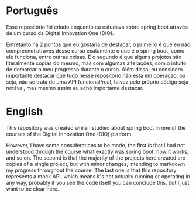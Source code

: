 # Português

Esse repositório foi criado enquanto eu estudava sobre spring boot através de um curso da Digital Innovation One (DIO).

Entretanto há 2 pontos que eu gostaria de destacar, o primeiro é que eu não compreendi através desse curso exatamente o que é o spring boot, como ele funciona, entre outras coisas. E o segundo é que alguns projetos são literalmente copias do mesmo, mas com algumas alterações, com o intuito de demarcar o meu progresso durante o curso. Além disso, eu considero importante destacar que tudo nesse repositório não está em operação, ou seja, não se trata de uma API funcional/real, talvez pelo próprio código seja notável, mas mesmo assim eu acho importante destacar.

# English

This repository was created while I studied about spring boot in one of the courses of the Digital Innovation One (DIO) platform.

However, I have some considerations to be made, the first is that I had not understood through the course what exactly was spring boot, how it works, and so on. The second is that the majority of the projects here created are copies of a single project, but with minor changes, intending to markdown my progress throughout the course. The last one is that this repository represents a mock API, which means it's not actually running or operating in any way, probably if you see the code itself you can conclude this, but I just want to be clear here.